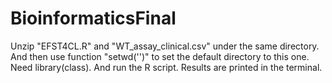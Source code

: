 # BioinformaticsFinal
Unzip "EFST4CL.R" and "WT_assay_clinical.csv" under the same directory. 
And then use function "setwd('')" to set the default directory to this one.
Need library(class). 
And run the R script. 
Results are printed in the terminal.
